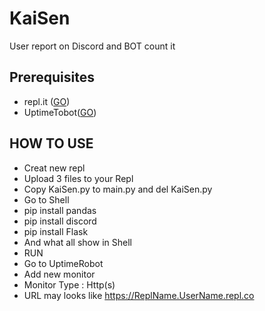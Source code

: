 # KaiSen
User report on Discord and BOT count it
## Prerequisites  
 - repl.it ([GO](http://repl.it/))
 - UptimeTobot([GO](https://uptimerobot.com/))
## HOW TO USE
 - Creat new repl
 - Upload 3 files to your Repl
 - Copy KaiSen.py to main.py and del KaiSen.py
 - Go to Shell
 - pip install pandas
 - pip install discord
 - pip install Flask
 - And what all show in Shell
 - RUN
 - Go to UptimeRobot
 - Add new monitor
 - Monitor Type : Http(s)
 - URL may looks like https://ReplName.UserName.repl.co
